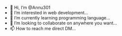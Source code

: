 - 👋 Hi, I’m @Annu301
- 👀 I’m interested in web development...
- 🌱 I’m currently learning programming language...
- 💞️ I’m looking to collaborate on anywhere you want...
- 📫 How to reach me direct DM...


<!---
Annu301/Annu301 is a ✨ special ✨ repository because its `README.md` (this file) appears on your GitHub profile.
You can click the Preview link to take a look at your changes.
--->
